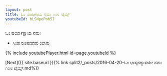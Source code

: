 ```yaml
---
layout: post
title: ಓಂ ದಾರುಣಾಯ ನಮಃ ೧೦೮ ಟೈಮ್ಸ್
youtubeId: bLSHpePoh5I
---
```

 
 
 ಓಂ ಹರ್ಯಾಕ್ಷಾಯ ನಮಃ  
 
 -  ಸಿಂಹ ರೂಪದವರು ಯಾರು 
 
  
 
  
 
 
 
 
 
 


{% include youtubePlayer.html id=page.youtubeId %}
 
[Next]({{ site.baseurl }}{% link  split2/_posts/2016-04-20-ಓಂ ಭಾಸ್ಕರದ್ಯುತಯೇ ನಮಃ ೧೦೮ ಟೈಮ್ಸ್.md%})
 
